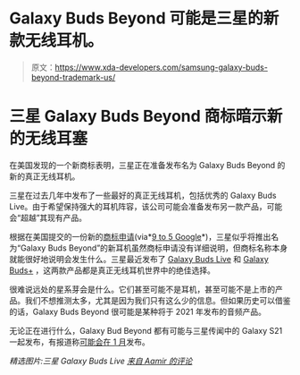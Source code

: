 # Galaxy Buds Beyond 可能是三星的新款无线耳机。

> 原文：<https://www.xda-developers.com/samsung-galaxy-buds-beyond-trademark-us/>

# 三星 Galaxy Buds Beyond 商标暗示新的无线耳塞

在美国发现的一个新商标表明，三星正在准备发布名为 Galaxy Buds Beyond 的新的真正无线耳机。

三星在过去几年中发布了一些最好的真正无线耳机，包括优秀的 Galaxy Buds Live。由于希望保持强大的耳机阵容，该公司可能会准备发布另一款产品，可能会“超越”其现有产品。

根据在美国提交的一份新的[商标申请](https://tsdr.uspto.gov/#caseNumber=90287168&caseType=SERIAL_NO&searchType=statusSearch)(via*[9 to 5 Google](https://9to5google.com/2020/11/03/samsungs-next-wireless-earbuds-may-be-the-galaxy-buds-beyond/)*)，三星似乎将推出名为“Galaxy Buds Beyond”的新耳机虽然商标申请没有详细说明，但商标名称本身就能很好地说明会发生什么。三星最近发布了 [Galaxy Buds Live](https://www.xda-developers.com/samsung-galaxy-buds-live-review/) 和 [Galaxy Buds+](https://www.xda-developers.com/samsung-galaxy-buds-plus-review/) ，这两款产品都是真正无线耳机世界中的绝佳选择。

很难说远处的星系芽会是什么。它们甚至可能不是耳机，甚至可能不是上市的产品。我们不想推测太多，尤其是因为我们只有这么少的信息。但如果历史可以借鉴的话，Galaxy Buds Beyond 很可能是某种将于 2021 年发布的音频产品。

无论正在进行什么，Galaxy Bud Beyond 都有可能与三星传闻中的 Galaxy S21 一起发布，有报道称[可能会在 1 月](https://www.xda-developers.com/samsung-galaxy-s21-will-reportedly-launch-early-january/)发布。

*精选图片:三星 Galaxy Buds Live [来自 Aamir 的评论](https://www.xda-developers.com/samsung-galaxy-buds-live-review/)*